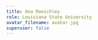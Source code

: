 ```yaml
---
title: Ana Roeschley
role: Louisiana State University
avatar_filename: avatar.jpg
superuser: false
---
```


